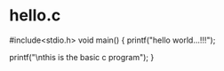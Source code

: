 # hello.c
#include<stdio.h>
void main()
{
printf("hello world...!!!");

printf("\nthis is the basic c program");
}
